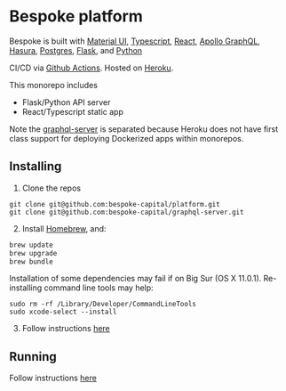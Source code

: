 # Bespoke platform

Bespoke is built with [Material UI](https://material-ui.com/), [Typescript](https://www.typescriptlang.org/), [React](https://reactjs.org/), [Apollo GraphQL](https://www.apollographql.com/), [Hasura](https://hasura.io/), [Postgres](https://www.postgresql.org/), [Flask](https://flask.palletsprojects.com/en/1.1.x/), and [Python](https://www.python.org/)

CI/CD via [Github Actions](https://github.com/features/actions). Hosted on [Heroku](https://heroku.com/).

This monorepo includes

- Flask/Python API server
- React/Typescript static app

Note the [graphql-server](https://github.com/bespoke-capital/graphql-server) is separated because Heroku does not have first class support for deploying Dockerized apps within monorepos.

## Installing

1. Clone the repos

```
git clone git@github.com:bespoke-capital/platform.git
git clone git@github.com:bespoke-capital/graphql-server.git
```

2. Install [Homebrew](https://brew.sh/), and:

```bash
brew update
brew upgrade
brew bundle
```

Installation of some dependencies may fail if on Big Sur (OS X 11.0.1). Re-installing command line tools may help:

```
sudo rm -rf /Library/Developer/CommandLineTools
sudo xcode-select --install
```

3. Follow instructions [here](https://docs.google.com/document/d/1fIoWutW-oksJabg2mDH3E7Ot4Vc1XMavUblGC0D0F-4/edit)

## Running

Follow instructions [here](https://docs.google.com/document/d/1fIoWutW-oksJabg2mDH3E7Ot4Vc1XMavUblGC0D0F-4/edit#heading=h.ouot35nvjvpl)
